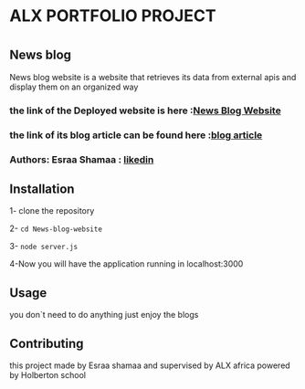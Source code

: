 <h1>ALX PORTFOLIO PROJECT<h1>
<h2>News blog</h2>
<p>News blog website is a website that retrieves its data from external apis and display them on an organized way</p>
<h3>the link of the Deployed website is here :<a href="https://news-blog-website-iota.vercel.app/index.html" target="_blank">News Blog Website</a></h3>
<h3>the link of its blog article can be found here :<a href="https://medium.com/@esraa.shamaa1/news-blog-website-374fc0e3f66e" target="_blank">blog article</a></h3>
<h3> Authors: Esraa Shamaa : <a href="https://www.linkedin.com/in/esraa-shamaa-766b72207/" target="_blank">likedin</a> </h3>

<h2>Installation</h2>
<p> 1- clone the repository </p>
<p>2-
<code>cd News-blog-website</code></p>
<p> 3- <code>node server.js</code> </p>
<p>4-Now you will have the application running in localhost:3000</p>

<h2>Usage</h2>
<p>you don`t need to do anything just enjoy the blogs</p>

<h2>Contributing</h2>
<p>this project made by Esraa shamaa and supervised by ALX africa powered by Holberton school</p>
